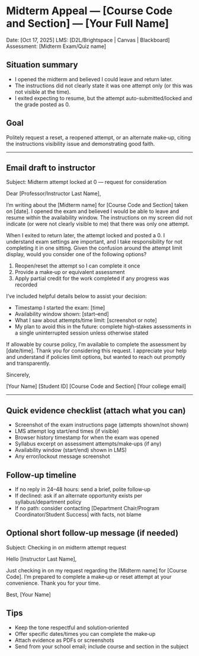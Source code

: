 # Midterm Appeal — [Course Code and Section] — [Your Full Name]

Date: [Oct 17, 2025]
LMS: [D2L/Brightspace | Canvas | Blackboard]
Assessment: [Midterm Exam/Quiz name]

## Situation summary

- I opened the midterm and believed I could leave and return later.
- The instructions did not clearly state it was one attempt only (or this was not visible at the time).
- I exited expecting to resume, but the attempt auto-submitted/locked and the grade posted as 0.

## Goal

Politely request a reset, a reopened attempt, or an alternate make‑up, citing the instructions visibility issue and demonstrating good faith.

---

## Email draft to instructor

Subject: Midterm attempt locked at 0 — request for consideration

Dear [Professor/Instructor Last Name],

I’m writing about the [Midterm name] for [Course Code and Section] taken on [date]. I opened the exam and believed I would be able to leave and resume within the availability window. The instructions on my screen did not indicate (or were not clearly visible to me) that there was only one attempt.

When I exited to return later, the attempt locked and posted a 0. I understand exam settings are important, and I take responsibility for not completing it in one sitting. Given the confusion around the attempt limit display, would you consider one of the following options?

1) Reopen/reset the attempt so I can complete it once
2) Provide a make‑up or equivalent assessment
3) Apply partial credit for the work completed if any progress was recorded

I’ve included helpful details below to assist your decision:

- Timestamp I started the exam: [time]
- Availability window shown: [start–end]
- What I saw about attempts/time limit: [screenshot or note]
- My plan to avoid this in the future: complete high‑stakes assessments in a single uninterrupted session unless otherwise stated

If allowable by course policy, I’m available to complete the assessment by [date/time]. Thank you for considering this request. I appreciate your help and understand if policies limit options, but wanted to reach out promptly and transparently.

Sincerely,

[Your Name]
[Student ID]
[Course Code and Section]
[Your college email]

---

## Quick evidence checklist (attach what you can)

- Screenshot of the exam instructions page (attempts shown/not shown)
- LMS attempt log start/end times (if visible)
- Browser history timestamp for when the exam was opened
- Syllabus excerpt on assessment attempts/make‑ups (if any)
- Availability window (start/end) shown in LMS)
- Any error/lockout message screenshot

## Follow‑up timeline

- If no reply in 24–48 hours: send a brief, polite follow‑up
- If declined: ask if an alternate opportunity exists per syllabus/department policy
- If no path: consider contacting [Department Chair/Program Coordinator/Student Success] with facts, not blame

## Optional short follow‑up message (if needed)

Subject: Checking in on midterm attempt request

Hello [Instructor Last Name],

Just checking in on my request regarding the [Midterm name] for [Course Code]. I’m prepared to complete a make‑up or reset attempt at your convenience. Thank you for your time.

Best,
[Your Name]

## Tips

- Keep the tone respectful and solution‑oriented
- Offer specific dates/times you can complete the make‑up
- Attach evidence as PDFs or screenshots
- Send from your school email; include course and section in the subject
